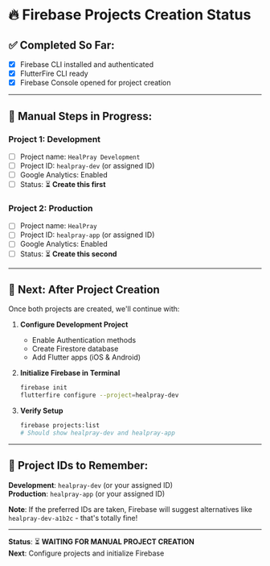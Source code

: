 # 🔥 Firebase Projects Creation Status

## ✅ **Completed So Far:**
- [x] Firebase CLI installed and authenticated  
- [x] FlutterFire CLI ready
- [x] Firebase Console opened for project creation

---

## 🎯 **Manual Steps in Progress:**

### **Project 1: Development**
- [ ] Project name: `HealPray Development`
- [ ] Project ID: `healpray-dev` (or assigned ID)
- [ ] Google Analytics: Enabled
- [ ] Status: ⏳ **Create this first**

### **Project 2: Production**  
- [ ] Project name: `HealPray`
- [ ] Project ID: `healpray-app` (or assigned ID)
- [ ] Google Analytics: Enabled  
- [ ] Status: ⏳ **Create this second**

---

## 🔄 **Next: After Project Creation**

Once both projects are created, we'll continue with:

1. **Configure Development Project**
   - Enable Authentication methods
   - Create Firestore database
   - Add Flutter apps (iOS & Android)

2. **Initialize Firebase in Terminal**
   ```bash
   firebase init
   flutterfire configure --project=healpray-dev
   ```

3. **Verify Setup**
   ```bash
   firebase projects:list
   # Should show healpray-dev and healpray-app
   ```

---

## 📝 **Project IDs to Remember:**

**Development**: `healpray-dev` (or your assigned ID)  
**Production**: `healpray-app` (or your assigned ID)

**Note**: If the preferred IDs are taken, Firebase will suggest alternatives like `healpray-dev-a1b2c` - that's totally fine!

---

**Status**: ⏳ **WAITING FOR MANUAL PROJECT CREATION**  
**Next**: Configure projects and initialize Firebase
